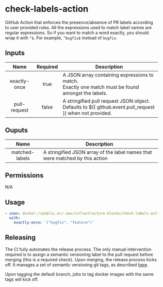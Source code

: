 # check-labels-action

GitHub Action that enforces the presence/absence of PR labels according to user provided rules. All the expressions
used to match label names are regular expressions. So if you want to match a word exactly, you should wrap it with
`^$`. For example, `^bugfix$` instead of `bugfix`.

## Inputs

|     Name     | Required | Description                                                                                                 |
|:------------:|:--------:|-------------------------------------------------------------------------------------------------------------|
| exactly-once |   true   | A JSON array containing expressions to match.<br/> Exactly one match must be found amongst the labels.      |
| pull-request |  false   | A stringified pull request JSON object.<br> Defaults to ${{ github.event.pull_request }} when not provided. |

## Ouputs

|      Name      | Description                                                                  |
|:--------------:|------------------------------------------------------------------------------|
| matched-labels | A stringified JSON array of the label names that were matched by this action |

## Permissions

N/A

## Usage

```yaml
- uses: docker://public.ecr.aws/infrastructure-blocks/check-labels-action:v2
  with:
    exactly-once: '["bugfix", "feature"]'
```

## Releasing

The CI fully automates the release process. The only manual intervention required is to assign a semantic
versioning label to the pull request before merging (this is a required check). Upon merging, the
release process kicks off. It manages a set of semantic versioning git tags,
as described [here](https://github.com/infrastructure-blocks/git-tag-semver-action).

Upon tagging the default branch, jobs to tag docker images with the same tags will kick off.

